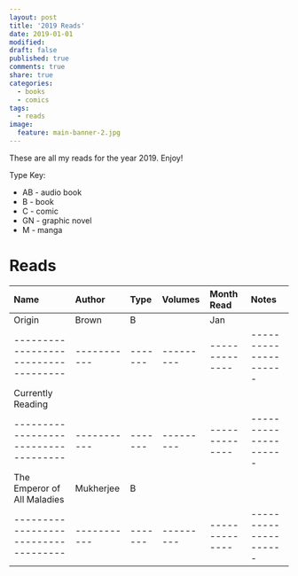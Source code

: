 ```yaml
---
layout: post
title: '2019 Reads'
date: 2019-01-01
modified:
draft: false
published: true
comments: true
share: true
categories:
  - books
  - comics
tags:
  - reads
image:
  feature: main-banner-2.jpg
---
```


These are all my reads for the year 2019. Enjoy!

Type Key:
* AB - audio book
* B - book
* C - comic
* GN - graphic novel
* M - manga

# Reads

| Name                               | Author    | Type  | Volumes | Month Read   | Notes               |
|:-----------------------------------|:----------|:------|:--------|:-------------|:--------------------|
| Origin                             | Brown     | B     |         | Jan          |                     |
|------------------------------------|-----------|-------|---------|--------------|---------------------|
| Currently Reading                  |           |       |         |              |                     |
|------------------------------------|-----------|-------|---------|--------------|---------------------|
| The Emperor of All Maladies        | Mukherjee | B     |         |              |                     |
|------------------------------------|-----------|-------|---------|--------------|---------------------|

